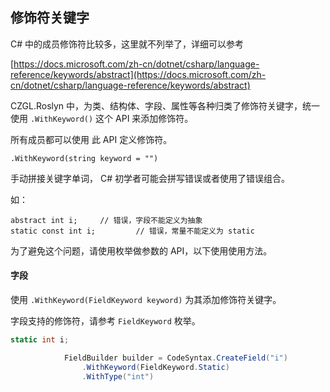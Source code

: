 ## 修饰符关键字

C# 中的成员修饰符比较多，这里就不列举了，详细可以参考

[https://docs.microsoft.com/zh-cn/dotnet/csharp/language-reference/keywords/abstract](https://docs.microsoft.com/zh-cn/dotnet/csharp/language-reference/keywords/abstract)



CZGL.Roslyn 中，为类、结构体、字段、属性等各种归类了修饰符关键字，统一使用 `.WithKeyword()` 这个 API 来添加修饰符。

所有成员都可以使用 此 API 定义修饰符。

```
.WithKeyword(string keyword = "")
```



手动拼接关键字单词， C# 初学者可能会拼写错误或者使用了错误组合。

如：

```
abstract int i;		// 错误，字段不能定义为抽象
static const int i;			// 错误，常量不能定义为 static 
```





为了避免这个问题，请使用枚举做参数的 API，以下使用使用方法。





#### 字段

使用 `.WithKeyword(FieldKeyword keyword)` 为其添加修饰符关键字。

字段支持的修饰符，请参考 `FieldKeyword` 枚举。

```csharp
static int i;
```

```csharp
            FieldBuilder builder = CodeSyntax.CreateField("i")
                .WithKeyword(FieldKeyword.Static)
                .WithType("int")
```

